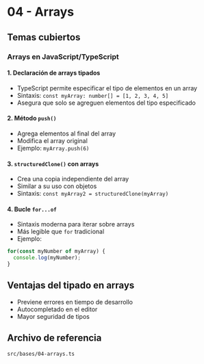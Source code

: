 # 04 - Arrays

## Temas cubiertos

### Arrays en JavaScript/TypeScript

#### 1. Declaración de arrays tipados
- TypeScript permite especificar el tipo de elementos en un array
- Sintaxis: `const myArray: number[] = [1, 2, 3, 4, 5]`
- Asegura que solo se agreguen elementos del tipo especificado

#### 2. Método `push()`
- Agrega elementos al final del array
- Modifica el array original
- Ejemplo: `myArray.push(6)`

#### 3. `structuredClone()` con arrays
- Crea una copia independiente del array
- Similar a su uso con objetos
- Sintaxis: `const myArray2 = structuredClone(myArray)`

#### 4. Bucle `for...of`
- Sintaxis moderna para iterar sobre arrays
- Más legible que `for` tradicional
- Ejemplo:
```typescript
for(const myNumber of myArray) {
  console.log(myNumber);
}
```

## Ventajas del tipado en arrays
- Previene errores en tiempo de desarrollo
- Autocompletado en el editor
- Mayor seguridad de tipos

## Archivo de referencia
`src/bases/04-arrays.ts`
